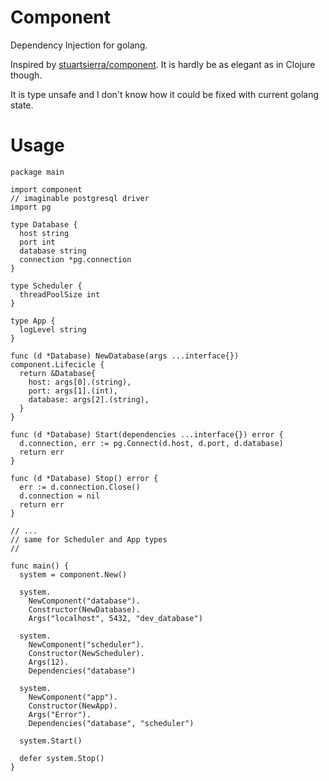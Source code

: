 # Component

Dependency Injection for golang.

Inspired by [stuartsierra/component](https://github.com/stuartsierra/component).
It is hardly be as elegant as in Clojure though.

It is type unsafe and I don't know how it could be fixed with current golang state.

# Usage

```golang
package main

import component
// imaginable postgresql driver
import pg

type Database {
  host string
  port int
  database string
  connection *pg.connection
}

type Scheduler {
  threadPoolSize int
}

type App {
  logLevel string
}

func (d *Database) NewDatabase(args ...interface{}) component.Lifecicle {
  return &Database{
    host: args[0].(string),
    port: args[1].(int),
    database: args[2].(string),
  }
}

func (d *Database) Start(dependencies ...interface{}) error {
  d.connection, err := pg.Connect(d.host, d.port, d.database)
  return err
}

func (d *Database) Stop() error {
  err := d.connection.Close()
  d.connection = nil
  return err
}

// ...
// same for Scheduler and App types
//

func main() {
  system = component.New()

  system.
    NewComponent("database").
    Constructor(NewDatabase).
    Args("localhost", 5432, "dev_database")

  system.
    NewComponent("scheduler").
    Constructor(NewScheduler).
    Args(12).
    Dependencies("database")

  system.
    NewComponent("app").
    Constructor(NewApp).
    Args("Error").
    Dependencies("database", "scheduler")

  system.Start()

  defer system.Stop()
}
```
